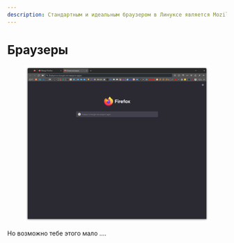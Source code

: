 ```yaml
---
description: Стандартным и идеальным браузером в Линуксе является Mozilla Firefox
---
```


# Браузеры



<figure><img src="../../.gitbook/assets/Снимок экрана от 2023-08-06 08-39-33.png" alt=""><figcaption></figcaption></figure>

Но возможно тебе этого мало ....

